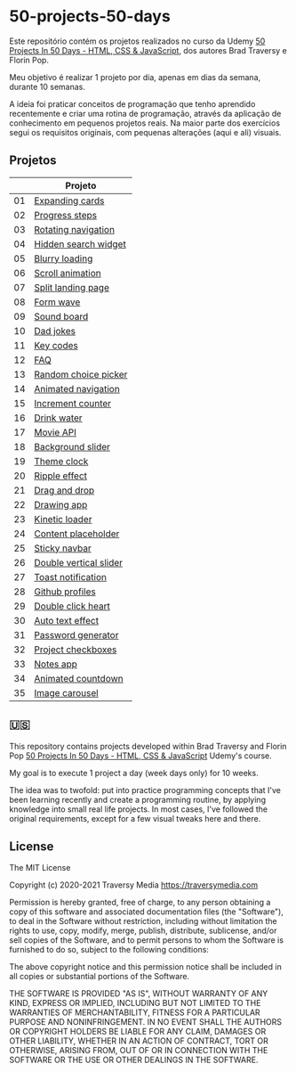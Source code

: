 # 50-projects-50-days

Este repositório contém os projetos realizados no curso da Udemy [50 Projects In 50 Days - HTML, CSS & JavaScript](https://50projects50days.com/), dos autores Brad Traversy e Florin Pop.

Meu objetivo é realizar 1 projeto por dia, apenas em dias da semana, durante 10 semanas.

A ideia foi praticar conceitos de programação que tenho aprendido recentemente e criar uma rotina de programação, através da aplicação de conhecimento em pequenos projetos reais. Na maior parte dos exercícios segui os requisitos originais, com pequenas alterações (aqui e ali) visuais.

## Projetos

|     | Projeto                                                                                                                     |
| :-: | --------------------------------------------------------------------------------------------------------------------------- |
| 01  | [Expanding cards](https://github.com/fpsaraiva/50-projects-50-days/tree/main/1-expanding-cards)                             |
| 02  | [Progress steps](https://github.com/fpsaraiva/50-projects-50-days/tree/main/2-progress-steps)                               |
| 03  | [Rotating navigation](https://github.com/fpsaraiva/50-projects-50-days/tree/main/3-rotating-navigation)                     |
| 04  | [Hidden search widget](https://github.com/fpsaraiva/50-projects-50-days/tree/main/4-hidden-search-widget)                   |
| 05  | [Blurry loading](https://github.com/fpsaraiva/50-projects-50-days/tree/main/5-blurry-loading)                               |
| 06  | [Scroll animation](https://github.com/fpsaraiva/50-projects-50-days/tree/main/6-scroll-animation)                           |
| 07  | [Split landing page](https://github.com/fpsaraiva/50-projects-50-days/tree/main/7-split-LP)                                 |
| 08  | [Form wave](https://github.com/fpsaraiva/50-projects-50-days/tree/main/8-form-wave)                                         |
| 09  | [Sound board](https://github.com/fpsaraiva/50-projects-50-days/tree/main/9-sound-board)                                     |
| 10  | [Dad jokes](https://github.com/fpsaraiva/50-projects-50-days/tree/main/10-dad-jokes)                                        |
| 11  | [Key codes](https://github.com/fpsaraiva/50-projects-50-days/tree/main/11-key-codes)                                        |
| 12  | [FAQ](https://github.com/fpsaraiva/50-projects-50-days/tree/main/12-faq)                                                    |
| 13  | [Random choice picker](https://github.com/fpsaraiva/50-projects-50-days/tree/main/13-random-choice-picker)                  |
| 14  | [Animated navigation](https://github.com/fpsaraiva/50-projects-50-days/tree/main/14-animated-navigation)                    |
| 15  | [Increment counter](https://github.com/fpsaraiva/50-projects-50-days/tree/main/15-increment-counter)                        |
| 16  | [Drink water](https://github.com/fpsaraiva/50-projects-50-days/tree/main/16-drink-water)                                    |
| 17  | [Movie API](https://github.com/fpsaraiva/50-projects-50-days/tree/main/17-movie-api)                                        |
| 18  | [Background slider](https://github.com/fpsaraiva/50-projects-50-days/tree/main/18-background-slider)                        |
| 19  | [Theme clock](https://github.com/fpsaraiva/50-projects-50-days/tree/main/19-theme-clock)                                    |
| 20  | [Ripple effect](https://github.com/fpsaraiva/50-projects-50-days/tree/main/20-ripple-effect)                                |
| 21  | [Drag and drop](https://github.com/fpsaraiva/50-projects-50-days/tree/main/21-drag-and-drop)                                |
| 22  | [Drawing app](https://github.com/fpsaraiva/50-projects-50-days/tree/main/22-drawing-app)                                    |
| 23  | [Kinetic loader](https://github.com/fpsaraiva/50-projects-50-days/tree/main/23-kinetic-loader)                              |
| 24  | [Content placeholder](https://github.com/fpsaraiva/50-projects-50-days/tree/main/24-content-placeholder)                    |
| 25  | [Sticky navbar](https://github.com/fpsaraiva/50-projects-50-days/tree/main/25-sticky-navbar)                                |
| 26  | [Double vertical slider](https://github.com/fpsaraiva/50-projects-50-days/tree/main/26-double-vertical-slider)              |
| 27  | [Toast notification](https://github.com/fpsaraiva/50-projects-50-days/tree/main/27-toast-notification)                      |
| 28  | [Github profiles](https://github.com/fpsaraiva/50-projects-50-days/tree/main/28-github-profiles)                            |
| 29  | [Double click heart](https://github.com/fpsaraiva/50-projects-50-days/tree/main/29-double-click-heart)                      |
| 30  | [Auto text effect](https://github.com/fpsaraiva/50-projects-50-days/tree/main/30-auto-text-effect)                          |
| 31  | [Password generator](https://github.com/fpsaraiva/50-projects-50-days/tree/main/31-password-generator)                      |
| 32  | [Project checkboxes](https://github.com/fpsaraiva/50-projects-50-days/tree/main/32-project-checkboxes)                      |
| 33  | [Notes app](https://github.com/fpsaraiva/50-projects-50-days/tree/main/33-notes-app)                                        |
| 34  | [Animated countdown](https://github.com/fpsaraiva/50-projects-50-days/tree/main/34-animated%20countdown)                    |
| 35  | [Image carousel](https://github.com/fpsaraiva/50-projects-50-days/tree/main/35-image-carousel)                              |

## 🇺🇸

This repository contains projects developed within Brad Traversy and Florin Pop [50 Projects In 50 Days - HTML, CSS & JavaScript](https://50projects50days.com/) Udemy's course.

My goal is to execute 1 project a day (week days only) for 10 weeks.

The idea was to twofold: put into practice programming concepts that I've been learning recently and create a programming routine, by applying knowledge into small real life projects. In most cases, I've followed the original requirements, except for a few visual tweaks here and there.

## License

The MIT License

Copyright (c) 2020-2021 Traversy Media https://traversymedia.com

Permission is hereby granted, free of charge, to any person obtaining a copy
of this software and associated documentation files (the "Software"), to deal
in the Software without restriction, including without limitation the rights
to use, copy, modify, merge, publish, distribute, sublicense, and/or sell
copies of the Software, and to permit persons to whom the Software is
furnished to do so, subject to the following conditions:

The above copyright notice and this permission notice shall be included in
all copies or substantial portions of the Software.

THE SOFTWARE IS PROVIDED "AS IS", WITHOUT WARRANTY OF ANY KIND, EXPRESS OR
IMPLIED, INCLUDING BUT NOT LIMITED TO THE WARRANTIES OF MERCHANTABILITY,
FITNESS FOR A PARTICULAR PURPOSE AND NONINFRINGEMENT. IN NO EVENT SHALL THE
AUTHORS OR COPYRIGHT HOLDERS BE LIABLE FOR ANY CLAIM, DAMAGES OR OTHER
LIABILITY, WHETHER IN AN ACTION OF CONTRACT, TORT OR OTHERWISE, ARISING FROM,
OUT OF OR IN CONNECTION WITH THE SOFTWARE OR THE USE OR OTHER DEALINGS IN
THE SOFTWARE.